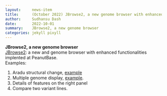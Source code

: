```yaml
---
layout:     news-item
title:      (October 2022) JBrowse2, a new genome browser with enhanced functionalities implented at PeanutBase.
author:     Sudhansu Dash
date:       2022-10-01
summary:    JBrowse2, a new genome browser
categories: jekyll pixyll
---
```


**JBrowse2, a new genome browser**<br/>
[JBrowse2](/tools/jbrowse2/?session=share-spkE_3L8Sy&password=fG6Qf): a new and genome browser with enhanced functionalities implented at PeanutBase.<br/>
Examples:<br/>
1. Aradu structural change, [example](/tools/jbrowse2/?session=share-oe5Xeyrvyt&password=XRGEo)<br/>
2. Multiple genome display, [example](/tools/jbrowse2/?session=share-whX0v_rLpQ&password=5Pjg5).<br/>
3. Details of features on the right panel<br/>
4. Compare two variant lines.

